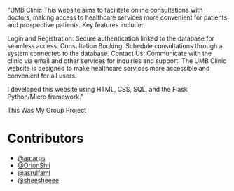 "UMB Clinic
This website aims to facilitate online consultations with doctors, making access to healthcare services more convenient for patients and prospective patients. Key features include:

Login and Registration: Secure authentication linked to the database for seamless access.
Consultation Booking: Schedule consultations through a system connected to the database.
Contact Us: Communicate with the clinic via email and other services for inquiries and support.
The UMB Clinic website is designed to make healthcare services more accessible and convenient for all users.

I developed this website using HTML, CSS, SQL, and the Flask Python/Micro framework."

This Was My Group Project
# Contributors
- [@amarps](https://github.com/amarps)
- [@OrionShii](https://github.com/OrionShii)
- [@asrulfami](https://github.com/asrulfami)
- [@sheesheeee](https://github.com/sheesheeee)
